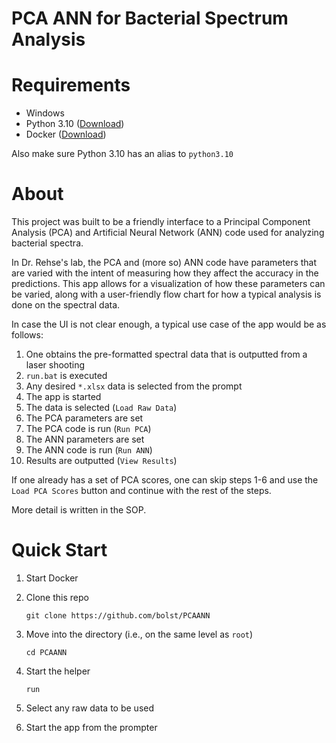 # PCA ANN for Bacterial Spectrum Analysis

# Requirements
- Windows
- Python 3.10 ([Download](https://www.python.org/downloads/release/python-31014/))
- Docker ([Download](https://www.docker.com/products/docker-desktop/))

Also make sure Python 3.10 has an alias to `python3.10`

# About
This project was built to be a friendly interface to a Principal Component Analysis (PCA) and Artificial Neural Network (ANN) code used for analyzing bacterial spectra.

In Dr. Rehse's lab, the PCA and (more so) ANN code have parameters that are varied with the intent of measuring how they affect the accuracy in the predictions. This app allows for a visualization of how these parameters can be varied, along with a user-friendly flow chart for how a typical analysis is done on the spectral data.

In case the UI is not clear enough, a typical use case of the app would be as follows:

1. One obtains the pre-formatted spectral data that is outputted from a laser shooting
2. `run.bat` is executed
3. Any desired `*.xlsx` data is selected from the prompt
4. The app is started
5. The data is selected (`Load Raw Data`)
6. The PCA parameters are set
7. The PCA code is run (`Run PCA`)
8. The ANN parameters are set
9. The ANN code is run (`Run ANN`)
10. Results are outputted (`View Results`)

If one already has a set of PCA scores, one can skip steps 1-6 and use the `Load PCA Scores` button and continue with the rest of the steps.

More detail is written in the SOP.


# Quick Start
1. Start Docker
2. Clone this repo 
    ```
    git clone https://github.com/bolst/PCAANN
    ```

3. Move into the directory (i.e., on the same level as `root`)
    ```
    cd PCAANN
    ```

4. Start the helper
    ```
    run
    ```

5. Select any raw data to be used

6. Start the app from the prompter